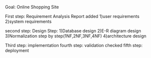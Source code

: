 Goal: Online Shopping Site

First step: Requirement Analysis Report added
            1)user requirements
            2)system requirements

second step: Design Step: 
            1)Database design
            2)E-R diagram design
            3)Normalization step by step(1NF,2NF,3NF,4NF)
            4)architecture design

Third step: implementation 
fourth step: validation checked
fifth step: deployment


